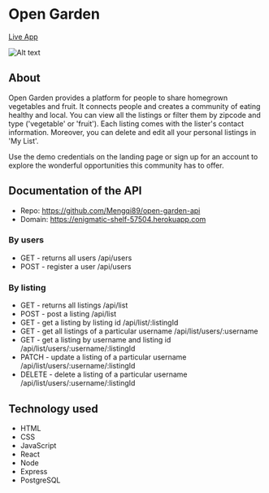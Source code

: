 # Open Garden

[Live App](https://opengarden.wmq516.now.sh)

![Alt text](https://github.com/Mengqi89/open-garden-client/blob/master/src/images/screenshot.png "Screenshot of live app" )

## About 
Open Garden provides a platform for people to share homegrown vegetables and fruit. It connects people and creates a community of eating healthy and local. You can view all the listings or filter them by zipcode and type ('vegetable' or 'fruit'). Each listing comes with the lister's contact information. Moreover, you can delete and edit all your personal listings in 'My List'. 

Use the demo credentials on the landing page or sign up for an account to explore the wonderful opportunities this community has to offer.

## Documentation of the API
* Repo: https://github.com/Mengqi89/open-garden-api 
* Domain: https://enigmatic-shelf-57504.herokuapp.com

### By users 
* GET - returns all users /api/users
* POST - register a user /api/users

### By listing
* GET - returns all listings /api/list
* POST - post a listing /api/list
* GET - get a listing by listing id /api/list/:listingId
* GET - get all listings of a particular username /api/list/users/:username
* GET - get a listing by username and listing id /api/list/users/:username/:listingId
* PATCH - update a listing of a particular username /api/list/users/:username/:listingId
* DELETE - delete a listing of a particular username /api/list/users/:username/:listingId

## Technology used

* HTML
* CSS
* JavaScript
* React
* Node
* Express
* PostgreSQL
